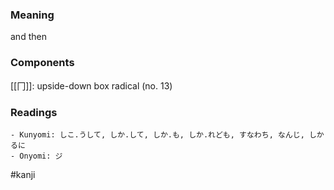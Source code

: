 ### Meaning

and then

### Components

[[冂]]: upside-down box radical (no. 13)

### Readings

```
- Kunyomi: しこ.うして, しか.して, しか.も, しか.れども, すなわち, なんじ, しかるに
- Onyomi: ジ
```

#kanji